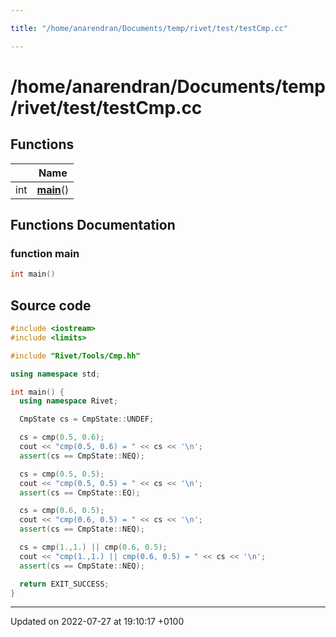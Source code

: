 ```yaml
---

title: "/home/anarendran/Documents/temp/rivet/test/testCmp.cc"

---
```


# /home/anarendran/Documents/temp/rivet/test/testCmp.cc



## Functions

|                | Name           |
| -------------- | -------------- |
| int | **[main](http://example.org/files/testcmp_8cc/#function-main)**() |


## Functions Documentation

### function main

```cpp
int main()
```




## Source code

```cpp
#include <iostream>
#include <limits>

#include "Rivet/Tools/Cmp.hh"

using namespace std;

int main() {
  using namespace Rivet;

  CmpState cs = CmpState::UNDEF;

  cs = cmp(0.5, 0.6);
  cout << "cmp(0.5, 0.6) = " << cs << '\n';
  assert(cs == CmpState::NEQ);

  cs = cmp(0.5, 0.5);
  cout << "cmp(0.5, 0.5) = " << cs << '\n';
  assert(cs == CmpState::EQ);

  cs = cmp(0.6, 0.5);
  cout << "cmp(0.6, 0.5) = " << cs << '\n';
  assert(cs == CmpState::NEQ);

  cs = cmp(1.,1.) || cmp(0.6, 0.5);
  cout << "cmp(1.,1.) || cmp(0.6, 0.5) = " << cs << '\n';
  assert(cs == CmpState::NEQ);

  return EXIT_SUCCESS;
}
```


-------------------------------

Updated on 2022-07-27 at 19:10:17 +0100
